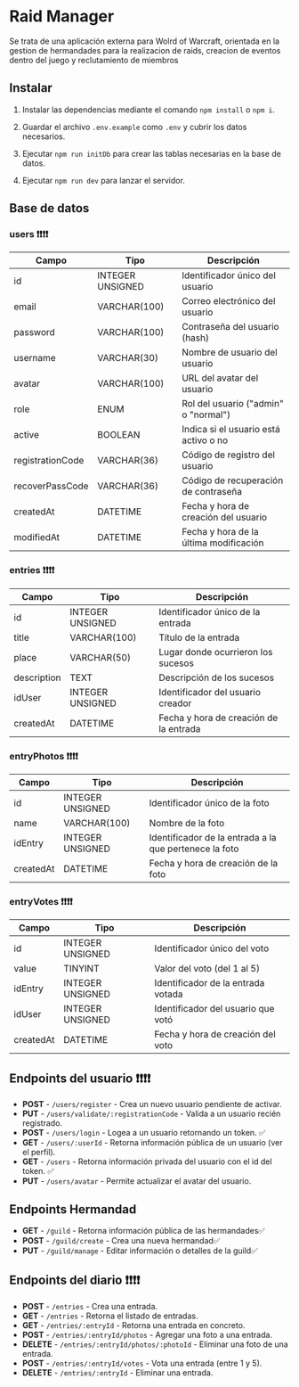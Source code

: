 # Raid Manager

Se trata de una aplicación externa para Wolrd of Warcraft, orientada en la gestion de hermandades para la realizacion de raids, creacion de eventos dentro del juego y reclutamiento de miembros

## Instalar

1. Instalar las dependencias mediante el comando `npm install` o `npm i`.

2. Guardar el archivo `.env.example` como `.env` y cubrir los datos necesarios.

3. Ejecutar `npm run initDb` para crear las tablas necesarias en la base de datos.

4. Ejecutar `npm run dev` para lanzar el servidor.

## Base de datos

### users ❗❗❗❗

| Campo            | Tipo             | Descripción                            |
| ---------------- | ---------------- | -------------------------------------- |
| id               | INTEGER UNSIGNED | Identificador único del usuario        |
| email            | VARCHAR(100)     | Correo electrónico del usuario         |
| password         | VARCHAR(100)     | Contraseña del usuario (hash)          |
| username         | VARCHAR(30)      | Nombre de usuario del usuario          |
| avatar           | VARCHAR(100)     | URL del avatar del usuario             |
| role             | ENUM             | Rol del usuario ("admin" o "normal")   |
| active           | BOOLEAN          | Indica si el usuario está activo o no  |
| registrationCode | VARCHAR(36)      | Código de registro del usuario         |
| recoverPassCode  | VARCHAR(36)      | Código de recuperación de contraseña   |
| createdAt        | DATETIME         | Fecha y hora de creación del usuario   |
| modifiedAt       | DATETIME         | Fecha y hora de la última modificación |

### entries ❗❗❗❗

| Campo       | Tipo             | Descripción                            |
| ----------- | ---------------- | -------------------------------------- |
| id          | INTEGER UNSIGNED | Identificador único de la entrada      |
| title       | VARCHAR(100)     | Título de la entrada                   |
| place       | VARCHAR(50)      | Lugar donde ocurrieron los sucesos     |
| description | TEXT             | Descripción de los sucesos             |
| idUser      | INTEGER UNSIGNED | Identificador del usuario creador      |
| createdAt   | DATETIME         | Fecha y hora de creación de la entrada |

### entryPhotos ❗❗❗❗

| Campo     | Tipo             | Descripción                                            |
| --------- | ---------------- | ------------------------------------------------------ |
| id        | INTEGER UNSIGNED | Identificador único de la foto                         |
| name      | VARCHAR(100)     | Nombre de la foto                                      |
| idEntry   | INTEGER UNSIGNED | Identificador de la entrada a la que pertenece la foto |
| createdAt | DATETIME         | Fecha y hora de creación de la foto                    |

### entryVotes ❗❗❗❗

| Campo     | Tipo             | Descripción                        |
| --------- | ---------------- | ---------------------------------- |
| id        | INTEGER UNSIGNED | Identificador único del voto       |
| value     | TINYINT          | Valor del voto (del 1 al 5)        |
| idEntry   | INTEGER UNSIGNED | Identificador de la entrada votada |
| idUser    | INTEGER UNSIGNED | Identificador del usuario que votó |
| createdAt | DATETIME         | Fecha y hora de creación del voto  |

## Endpoints del usuario ❗❗❗❗

- **POST** - `/users/register` - Crea un nuevo usuario pendiente de activar.
- **PUT** - `/users/validate/:registrationCode` - Valida a un usuario recién registrado.
- **POST** - `/users/login` - Logea a un usuario retornando un token. ✅
- **GET** - `/users/:userId` - Retorna información pública de un usuario (ver el perfil).
- **GET** - `/users` - Retorna información privada del usuario con el id del token. ✅
- **PUT** - `/users/avatar` - Permite actualizar el avatar del usuario.

## Endpoints Hermandad

- **GET** - `/guild` - Retorna información pública de las hermandades✅
- **POST** - `/guild/create` - Crea una nueva hermandad✅
- **PUT** - `/guild/manage` - Editar información o detalles de la guild✅

## Endpoints del diario ❗❗❗❗

- **POST** - `/entries` - Crea una entrada.
- **GET** - `/entries` - Retorna el listado de entradas.
- **GET** - `/entries/:entryId` - Retorna una entrada en concreto.
- **POST** - `/entries/:entryId/photos` - Agregar una foto a una entrada.
- **DELETE** - `/entries/:entryId/photos/:photoId` - Eliminar una foto de una entrada.
- **POST** - `/entries/:entryId/votes` - Vota una entrada (entre 1 y 5).
- **DELETE** - `/entries/:entryId` - Eliminar una entrada.
